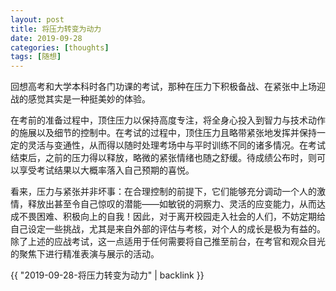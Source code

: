 ```yaml
---
layout: post
title: 将压力转变为动力
date: 2019-09-28
categories: [thoughts]
tags: [随想]
---
```


回想高考和大学本科时各门功课的考试，那种在压力下积极备战、在紧张中上场迎战的感觉其实是一种挺美妙的体验。

在考前的准备过程中，顶住压力以保持高度专注，将全身心投入到智力与技术动作的施展以及细节的控制中。在考试的过程中，顶住压力且略带紧张地发挥并保持一定的灵活与变通性，从而得以随时处理考场中与平时训练不同的诸多情况。在考试结束后，之前的压力得以释放，略微的紧张情绪也随之舒缓。待成绩公布时，则可以享受考试结果以大概率落入自己预期的喜悦。

看来，压力与紧张并非坏事：在合理控制的前提下，它们能够充分调动一个人的激情，释放出甚至令自己惊叹的潜能——如敏锐的洞察力、灵活的应变能力，从而达成不畏困难、积极向上的自我！因此，对于离开校园走入社会的人们，不妨定期给自己设定一些挑战，尤其是来自外部的评估与考核，对个人的成长是极为有益的。除了上述的应战考试，这一点适用于任何需要将自己推至前台，在考官和观众目光的聚焦下进行精准表演与展示的活动。

{{ "2019-09-28-将压力转变为动力" | backlink }}
